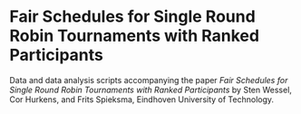 # Fair Schedules for Single Round Robin Tournaments with Ranked Participants

Data and data analysis scripts accompanying the paper _Fair Schedules for Single Round Robin Tournaments with Ranked Participants_ by Sten Wessel, Cor Hurkens, and Frits Spieksma, Eindhoven University of Technology.
